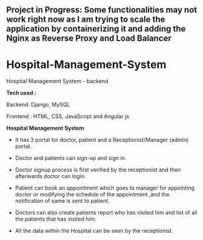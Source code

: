 ## Project in Progress: Some functionalities may not work right now as I am trying to scale the application by containerizing it and adding the Nginx as Reverse Proxy and Load Balancer
 

# Hospital-Management-System
Hospital Management System - backend

**Tech used :**

Backend: Django, MySQL

Frontend : HTML, CSS, JavaScript and Angular js 


**Hospital Management System** 

* It has 3 portal for doctor, patient and a Receptionist/Manager (admin) portal. 

* Doctor and patients can sign-up and sign in. 

* Doctor signup process is first verified by the receptionist and then afterwards doctor can login. 

* Patient can book an appointment which goes to manager for appointing doctor or modifying the schedule of the appointment ,and
the notification of same is sent to patient. 

* Doctors can also create patients report who has visited him and list of all the patients that has visited him.

* All the data within the Hospital can be seen by the receptionist.


